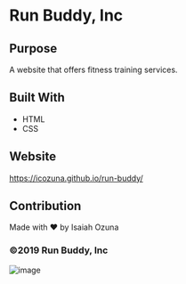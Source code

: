 # Run Buddy, Inc

## Purpose
A website that offers fitness training services. 

## Built With
* HTML
* CSS

## Website
https://icozuna.github.io/run-buddy/

## Contribution
Made with ❤️ by Isaiah Ozuna

### ©️2019 Run Buddy, Inc 



![image](https://user-images.githubusercontent.com/101207226/168516264-c8a6f731-bc31-481d-bf89-4f1e497e449c.png)
